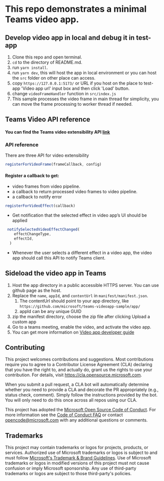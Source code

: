 # This repo demonstrates a minimal Teams video app.

## Develop video app in local and debug it in test-app

1. Clone this repo  and open terminal.
2. `cd` to the directory of README.md.
3. run `yarn install`.
4. run `yarn dev`, this will host the app in local environment or you can host the `src` folder on other place can access.
5. copy `https://127.0.0.1:5173/` or URL if you host on the place to test-app 'Video app url' input box and then click 'Load' button.
6. change `videoFrameHandler` function in `src/index.js`
7. This sample processes the video frame in main thread for simplicity, you can move the frame processing to worker thread if needed.


## Teams Video API reference
#### You can find the Teams video extensibility API [link](https://github.com/OfficeDev/microsoft-teams-library-js/blob/main/packages/teams-js/src/public/video.ts)

### API reference
There are three API for video extensibility
```javascript
registerForVideoFrame(frameCallback, config) 
```
#### Register a callback to get: 
- video frames from video pipeline.
- a callback to return processed video frames to video pipeline. 
- a callback to notify error 

```javascript
registerForVideoEffect(callback)
```
- Get notification that the selected effect in video app’s UI should be applied
```javascript
 notifySelectedVideoEffectChanged(
    effectChangeType,
    effectId,
  ) 
  ```
  - Whenever the user selects a different effect in a video app, the video app should call this API to notify Teams client. 


## Sideload the video app in Teams
1. Host the app directory in a public accessible HTTPS server. You can use github page as the host.
2. Replace the `name`, `appId`, and `contentUrl` in `manifest/manifest.json`.
    1. The contentUrl should point to your app directory, like `https://github.com/microsoft/teams-videoapp-sample/app/`
    2. appId can be any unique GUID
3. zip the manifest directory, choose the zip file after clicking Upload a custom app
4. Go to a teams meeting, enable the video, and activate the video app.
5. You can get more information on [Video app developer guide](https://github.com/microsoft/teams-videoapp-sample/wiki/Teams-Video-App-Developer-Guide)


## Contributing

This project welcomes contributions and suggestions.  Most contributions require you to agree to a
Contributor License Agreement (CLA) declaring that you have the right to, and actually do, grant us
the rights to use your contribution. For details, visit https://cla.opensource.microsoft.com.

When you submit a pull request, a CLA bot will automatically determine whether you need to provide
a CLA and decorate the PR appropriately (e.g., status check, comment). Simply follow the instructions
provided by the bot. You will only need to do this once across all repos using our CLA.

This project has adopted the [Microsoft Open Source Code of Conduct](https://opensource.microsoft.com/codeofconduct/).
For more information see the [Code of Conduct FAQ](https://opensource.microsoft.com/codeofconduct/faq/) or
contact [opencode@microsoft.com](mailto:opencode@microsoft.com) with any additional questions or comments.

## Trademarks

This project may contain trademarks or logos for projects, products, or services. Authorized use of Microsoft 
trademarks or logos is subject to and must follow 
[Microsoft's Trademark & Brand Guidelines](https://www.microsoft.com/en-us/legal/intellectualproperty/trademarks/usage/general).
Use of Microsoft trademarks or logos in modified versions of this project must not cause confusion or imply Microsoft sponsorship.
Any use of third-party trademarks or logos are subject to those third-party's policies.
